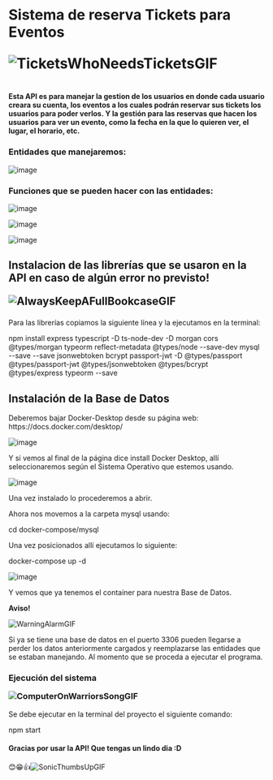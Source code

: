 <h1>
  Sistema de reserva Tickets para Eventos

  ![TicketsWhoNeedsTicketsGIF](https://github.com/JuanMaria445/Api-Rest-de-Tickets-para-Eventos/assets/69771376/0710124e-e7fe-4753-8f7b-13484ed68e82)

<h1>

  
<h4>
Esta API es para manejar la gestion de los usuarios en donde cada usuario creara su cuenta, los eventos a los cuales podrán reservar sus tickets los usuarios para poder verlos. Y la gestión para las reservas que hacen los usuarios para ver un evento,  como la fecha en la que lo quieren ver, el lugar, el horario, etc.
</h4>

<h3>
  Entidades que manejaremos:
</h3>

![image](https://github.com/JuanMaria445/Api-Rest-de-Tickets-para-Eventos/assets/69771376/3a9ef810-8de6-49ed-9421-85f9f5b4f292)


<h3>
  Funciones que se pueden hacer con las entidades:
</h3>

![image](https://github.com/JuanMaria445/Api-Rest-de-Tickets-para-Eventos/assets/69771376/69a104f9-2869-42bb-b69b-381f1cde2ed5)

![image](https://github.com/JuanMaria445/Api-Rest-de-Tickets-para-Eventos/assets/69771376/e5f04c8d-288d-48f5-9d02-2e32e2ae6ae3)

![image](https://github.com/JuanMaria445/Api-Rest-de-Tickets-para-Eventos/assets/69771376/edd1f31b-86e7-4047-a772-818371f9cdb1)




<h2>
  Instalacion de las librerías que se usaron en la API en caso de algún error no previsto!
  
  ![AlwaysKeepAFullBookcaseGIF](https://github.com/JuanMaria445/Api-Rest-de-Tickets-para-Eventos/assets/69771376/932aa86b-8e46-42ec-89b4-fb4ca30d810e)


</h2>


<p>
  Para las librerías copiamos la siguiente línea y la ejecutamos en la terminal:

  
 npm install express typescript -D ts-node-dev -D morgan cors @types/morgan typeorm reflect-metadata @types/node --save-dev mysql --save --save jsonwebtoken bcrypt passport-jwt -D @types/passport @types/passport-jwt @types/jsonwebtoken @types/bcrypt @types/express typeorm --save
</p>

<h2>
Instalación de la Base de Datos
</h2>
<p>
Deberemos bajar Docker-Desktop desde su página web: https://docs.docker.com/desktop/

![image](https://github.com/JuanMaria445/Api-Rest-de-Tickets-para-Eventos/assets/69771376/bc51bd69-f0df-4e2b-a587-6377585e4841)

Y si vemos al final de la página dice install Docker Desktop, allí seleccionaremos según el Sistema Operativo que estemos usando.

![image](https://github.com/JuanMaria445/Api-Rest-de-Tickets-para-Eventos/assets/69771376/167c5f70-6181-407c-a55c-2303105b635a)

Una vez instalado lo procederemos a abrir.

Ahora nos movemos a la carpeta mysql usando:

cd docker-compose/mysql

Una vez posicionados allí ejecutamos lo siguiente:

docker-compose up -d

![image](https://github.com/JuanMaria445/Api-Rest-de-Tickets-para-Eventos/assets/69771376/d6d63ac5-f9f4-4bbd-832a-553d4b81137e)

Y vemos que ya tenemos el container para nuestra Base de Datos.

**Aviso!**

![WarningAlarmGIF](https://github.com/JuanMaria445/Api-Rest-de-Tickets-para-Eventos/assets/69771376/fcfa16b2-f524-4348-b5cc-f328de676fe8)


Si ya se tiene una base de datos en el puerto 3306 pueden llegarse a perder los datos anteriormente cargados y reemplazarse las entidades que se estaban manejando. Al momento que se proceda a ejecutar el programa.
</p>
<h3>
Ejecución del sistema

![ComputerOnWarriorsSongGIF](https://github.com/JuanMaria445/Api-Rest-de-Tickets-para-Eventos/assets/69771376/18c0005e-389c-4113-9e0b-672eeddad7c2)

  
</h3>
<p>
Se debe ejecutar en la terminal del proyecto el siguiente comando:
  
npm start
</p>

<h4>
Gracias por usar la API!
  Que tengas un lindo dia :D
</h4>

😊😁👍![SonicThumbsUpGIF](https://github.com/JuanMaria445/Api-Rest-de-Tickets-para-Eventos/assets/69771376/f6390931-8e1f-4628-8288-f807b2a5ce34)


